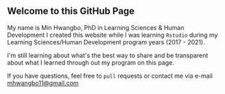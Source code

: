 ## Welcome to this GitHub Page

My name is Min Hwangbo, PhD in Learning Sciences & Human Development I created this website while I was learning `Rstudio` during my Learning Sciences/Human Development program years (2017 - 2021).

I'm still learning about what's the best way to share and be transparent about what I learned through out my program on this page. 

If you have questions, feel free to `pull` requests or contact me via e-mail mhwangbo11@gmail.com
